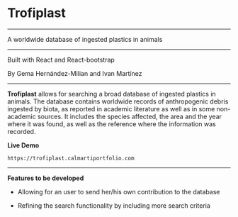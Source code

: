 # Trofiplast 

---

A worldwide database of ingested plastics in animals

---
Built with React and React-bootstrap

By Gema Hernández-Milian and Ivan Martínez 

---

**Trofiplast** allows for searching a broad database of ingested plastics in animals. The database contains worldwide records of anthropogenic debris ingested by biota, as reported in academic literature as well as in some non-academic sources. It includes the species affected, the area and the year where it was found, as well as the reference where the information was recorded.

**Live Demo**

```
https://trofiplast.calmartiportfolio.com
```

---

**Features to be developed**
 
* Allowing for an user to send her/his own contribution to the database

* Refining the search functionality by including more search criteria
